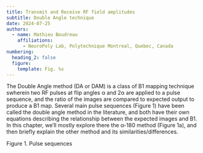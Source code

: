 ```yaml
---
title: Transmit and Receive RF field amplitudes
subtitle: Double Angle technique
date: 2024-07-25
authors:
  - name: Mathieu Boudreau
    affiliations:
      - NeuroPoly Lab, Polytechnique Montreal, Quebec, Canada
numbering:
  heading_2: false
  figure:
    template: Fig. %s
---
```

The Double Angle method (DA or DAM) is a class of B1 mapping technique swherein two RF pulses at flip angles α and 2α are applied to a pulse sequence, and the ratio of the images are compared to expected output to produce a B1 map. Several main pulse sequences (Figure 1) have been called the double angle method in the literature, and both have their own equations describing the relationship between the expected images and B1. In this chapter, we’ll mostly explore there the α-180 method (Figure 1a), and then briefly explain the other method and its similarities/differences.

Figure 1. Pulse sequences 


